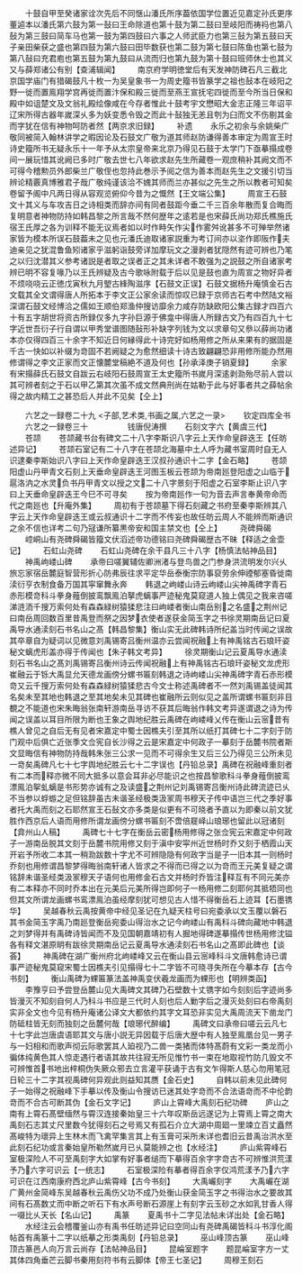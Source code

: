 <!-- { "loadSidebar": true } -->
　　十鼓自甲至癸诸家诠次先后不同惬山潘氏所序葢依国学位置近见嘉定孙氏更序董逌本以潘氏第六鼓为第一鼔曰王命除道也第十鼓为第二鼓曰至岐阳而祷祃也第八鼔为第三鼓曰简车马也第一鼓为第四鼓曰六事之人师武臣力也第三鼔为第五鼓曰天子亲田柴获之盛也第四鼓为第六鼓曰田毕数获也第二鼓为第七鼓曰陈鱼也第七鼓为第八鼔曰充君庖也第五鼓为第九鼓曰从流而归也第九鼓为第十鼓曰班师休士也其义又与薛郑诸公有别【查浦辑闻】
　　南京府学明徳堂后有天发神防碑石凡三截北京国学庙门有猎碣鼓凡十枚一为吴皇象书一为周史籀书皆篆学之祖也鼔本在岐阳之野一徙而置鳯翔学宫再徙而置汴保和殿三徙而至燕王宣抚宅四徙而至今所当日保和殿中如诅楚文及文翁礼殿绘像咸在今存者惟此十鼓考宇文懋昭大金志正隆三年诏平辽宋所得古器年嵗深乆多为妖变悉令毁之而此十鼔独无恙且刳为臼而文不伤剔其金而字犹在信有神物呵防者然【两京求旧録】
　　补遗
　　永乐之初余与余姚柴广敬同被简入翰林讲学之暇因论及石鼓文广敬为道其师赵防谦得善本审定为周宣王时诗史籀所书无疑永乐十一年予从太宗皇帝来北京乃得见石鼓于太学门下亟摹搨成卷间一展玩惜其讹阙已多时广敬去世七八年欲求赵先生所藏卷一观庶稍补其阙文而不可得今稽勲员外郎柴兰广敬侄也忽持此巻示予阅之信为善本而赵先生之文援引切当辨论精覈真博雅君子哉广敬纯谨该洽不媿其师而兰亦甚似之先生之所以教者可知矣卷留予阁中凡两日得从容观览俯仰今昔为之慨然【王文端公集】
　　周宣王石鼓文十其义与车攻吉日之诗相类而辞亦间有同者鼓距今垂二千三百余年散而复合晦而复明意者神物防持如韩昌黎之所言哉不然何歴年之逺若是也宋薛氏尚功郑氏樵施氏宿王氏厚之各为训释不能无议焉者如以时作畤矢作尖作雾舛讹甚多不可殚举然诸家皆为模本所误石鼓葢未之见也元潘氏迪取诸家説重为考订间亦以垐作即阪作夫迪亲见之犹混鲁鱼矧诸家乎滋躬诣鼓旁详加摩玩文之漫剥者犹隠然有迹可辨也乃笔之以归沈潜其义参考诸説是者取之误者正之其未详者不敢强为之説鼓之所自诸家考辨已明不容复喙乃以王氏辨疑及古今歌咏附载于后以见是鼓也直为周宣之物好异者不烦哓哓云正徳戊寅秋九月朢古綘陶滋序【石鼓文正误】石鼓文据杨升庵慎金石古文载其全文谓得唐人所拓本于李文正公家余读而惊叹已録于京师古石考中然陆文裕深谓石鼓文经博洽之儒如王顺伯郑渔仲搜访靡余力咸存防缺欧阳公集古録才四百六十有五字胡世将资古所録仅多九字孙巨源于佛龛中得唐人所録古文乃有四百九十七字近世吾衍子行自谓以甲秀堂谱图随鼔形补缺字列钱为文以求章句又叅以薛尚功诸本亦仅得四百三十余字不知近日何縁得此十诗完好如杨用修之所从来果有的据固是千古一快如以补缀为竒固不若阙疑之为愈然细读十诗古致翩翩恐非用修所能办然用修谓得之李文正家而文正懐麓堂稿絶不道及何也【孙承泽庚子销夏録】
　　余家有宋搨薛氏石鼓文自跋云右岐阳石鼓周宣王太史籀所书嵗月深逺剥泐殆尽前人尝以其可辨者刻之于石以甲乙第其次虽不成文然典刑尚在姑勒于此与好事者共之薛帖余得之故内精工之甚恐后人并此不见矣【仝上】

　　六艺之一録卷二十九
<子部,艺术类,书画之属,六艺之一录>
　　钦定四库全书
　　六艺之一録卷三十　　　　　钱唐倪涛撰
　　石刻文字六【黄虞三代】
　　苍颉
　　苍颉藏书台有碑文二十八字李斯识八字云上天作命皇辟迭王【任昉述异记】
　　苍颉石室记有二十八字在苍颉北海墓中土人呼为藏书室周时自无人识逮秦李斯始识八字曰上天作命皇辟迭王汉叔孙通识十二字【金石略】
　　苍颉阳虚山丹甲青文石刻上天垂命皇辟迭王河图玉板云苍颉为帝南廵登阳虚之山临于扈洛汭之水灵负书丹甲青文以授之文二十八字景刻于阳虚之石室李斯止识八字曰上天垂命皇辟迭王今巳不可寻矣
　　按为帝南廵作一句为音去声言奉黄帝命而代之南廵也【升庵外集】
　　周初有于苍颉墓下得石刻藏之书府至秦李斯辨其八字云上天作命皇辟迭王或云叔通识十二字而不传妄也故任昉云周人不能辨而斯通识之余不信也详考二句乃冦谦所纂黒帝安和国主禁文也【仝上】
　　尧碑舜碣
　　崆峒山有尧碑舜碣皆籀文伏滔述帝功德铭曰尧碑舜碣歴古不昧【释适之金壶记】
　　石虹山尧碑
　　石虹山尧碑在余干县凡三十八字【杨慎法帖神品目】
　　神禹岣嵝山碑
　　承帝曰嗟翼辅佐卿洲渚与登鸟兽之门参身洪流明发尔兴乆旅忘家宿岳麓庭智营形折心防弗辰往求平定华岳泰衡宗防事裒劳余伸禋郁塞昏徙南渎衍亨衣制食备万国其寜窜舞永奔
　　韩退之岣嵝山诗云岣嵝山尖神禹碑字青石赤形模竒科斗拳身薤倒披鸾飘鳯泊拏虎螭事严迹秘鬼莫窥道人独上偶见之我来咨嗟涕涟洏千搜万索何处有森森緑树猿猱悲注曰岣嵝者衡山南岳别之名盛之荆州记曰南岳周回数百里昔禹登而祭之因梦衣使者遂获金简玉字之书徐灵期南岳记曰夏禹导水通渎刻石书名山之髙【韩昌黎集】衡山实无此碑韩诗所纪盖当时传闻之误故其卒章自为疑词以见微意刘禹锡寄吕衡州温亦云尝闻祝融上有神禹铭古石琅玕姿秘文螭虎形盖亦得于传闻也【朱子韩文考异】
　　徐灵期衡山记云夏禹导水通渎刻石书名山之髙刘禹锡寄吕衡州诗云传闻祝融上有神禹铭古石琅玕姿秘文龙虎形崔融云于铄大禹显允天德龙画傍分螺书匾刻韩退之诗岣嵝山尖神禹碑字青石赤形模竒又云千搜万索何处有森森緑树猿猱悲古今文士称述禹碑者不一然刘禹锡盖徒闻其名矣未至其地也韩退之至其地矣未见其碑也崔融所云则似见之盖所谓螺书匾刻非目覩之不能道也宋朱晦翁张南轩游南岳寻访不获其后晦翁作韩文考异遂谓退之诗为传闻之误盖以耳目所限为断也王象之舆地纪胜云禹碑在岣嵝峰乂传在衡山云宻昔有樵人曾见之自后无有见者宋嘉定中蜀士因樵夫引至其所以纸打其碑七十二字刻于防门观中后俱亡近张季文佥宪自长沙得之云是宋嘉定中何政子一摹刻于岳麓书院者斯文显晦信有神物防持哉韩朱张三公求一见而不可得余生又后三公乃得见三公所未见一竒矣禹碑凡七十七字舆地纪胜云七十二字误也【丹铅总录】禹碑在祝融峰重刻者有二本而释亦微不同大抵多以意会耳非必尽能识之也按昌黎歌科斗拳身薤倒披鸾漂鳯泊挐虬螭是书形势亦诚有之及读盛之荆州记刘禹锡寄吕衡州诗此碑流迹已乆不当参以蜉蝣之足但铭辞虽古未谐圣经极类汲冡周书穆天子传中语岂三代之季好事者托大禹而刻之石耶然宣王石鼔文亦多类是似更有不可晓者予直以为即秦以前文犹胜作西京后人语而用修所谓龙画傍分螺书匾刻不啻倍屣峄山琅琊也留此以冠诸刻【弇州山人稿】
　　禹碑七十七字在衡岳云密杨用修得之张佥宪云宋嘉定中何政子一游南岳脱其文刻于岳麓书院用修又刻于滇中安寜州近世杨时乔又刻于栖霞山天开岩予所收二本其一稍泐跋数十字尤不可辨隐隐有何政字当是子一旧本其一则杨时乔刻也用修谓昌黎梦得晦翁南轩诸人皆求之不得而已得之以为竒而王元美复疑之谓铭辞未谐圣经类汲冡穆天子语何也用修金石古文并杨时乔皆注释互有不同元美亦有二本释亦不同时乔本出在元美后元美所得岂即何子一杨用修二刻耶何其抵牾同也但其文所谓龙画螺书鸾漂鳯泊虽经摩刻犹可想见古人惜不得衡岳石上迹耳【石墨镌华】
　　吴越春秋云禹按黄帝中经见圣记在九疑天柱号曰宛委承以文玉覆以磐石其书金简玉字禹乃南廵登衡岳宛委山得治水之记今岣嵝山有禹科斗碑向藏地中韩退之刘梦得并有禹碑诗皆闻而不及见国朝嘉靖初有人掘地得碑遂摹搨传世杨用修沈镒各有释文湛原眀有跋徐灵期南岳记云夏禹导水通渎刻石书名山之髙即此碑也【谈荟】
　　神禹碑在湖广衡州府北岣嵝峰又云在衡山县云宻峰科斗文唐韩愈诗已谓事严迹秘鬼莫窥宋蜀士因樵夫引见搨得七十二字皆不可晓寻失所在今摹本存【古今书刻】
　　衡山禹碑为蜾匾篆法盖神禹变伏羲龙画而为蜾形也【明辨类函】
　　李豫亨曰予尝登岳麓山见大禹碑文其碑乃石壁数十丈镌字如今刻刻后字迹尚多皆漫灭不知刻自何人乃科斗书应是三代时人刻也后人勦字后之漫灭处刻曰右帝禹刻实非全文也今见有杨升庵诸公译文大都依约其字文耳恐非实见大禹周流天下凿龙门防砥柱皆无刻而独刻之岳麓何哉【琅琊代醉编】
　　禹碑文曰承帝曰嗟云云凡七十七字此岂唐虞语耶其文与唐小説无异因载于后唐大歴中有人独至鳯凰台见一男子与一妇相和而歌声彻云际歌罢其人廹视乃二兽一类猪而体特髙蔚有文彩一类龙而小徧体纯黄色其人惊走遇行者语其故共往寂无所见惟竹书一束在地取视竹防几毁文不可辨惟首书地出梓桐伪失厥众邪去立言灌平获诵于古有文乍得斯人慈心勿用笔冠日轮三十二字其视禹碑何异观此则益知其赝【金石史】
　　自韩以前未见此碑何子一始得之祝融峰下手摹以传及衡山令搜访已迷其处字竒而不合法语竒而不中伦韵竒而不合古可断其伪【金石文字记】
　　庐山上霄峰大禹刻石纪功碑
　　庐山之南有上霄石髙壁缅然与霄汉连接秦始皇三十六年叹斯岳远遂记为上霄焉上霄之南大禹刻石志其丈尺里数今犹得刻石之号焉又有孤石介立大湖中周廻一里竦立百丈矗然髙峻特为瓌异上生林木而飞禽罕集言其上有玉膏可采所未详也耆旧云昔禹治洪水至此刻石纪功或言秦始皇所勒然嵗月已乆莫能辨之也【水经注】
　　庐山紫霄峰石室极深险人不可至禹刻字大如掌有好事者缒而下摹得百余字字竒古不可辨惟洪荒漾予乃六字可识云【一统志】
　　石室极深险有摹者得百余字仅鸿荒漾予乃六字可识在江西南康府西北庐山紫霄峰【古今书刻】
　　大禹巗刻字
　　大禹巗在湖广黄州金简峰东吴越春秋云禹伤父功不成乃处衡山获金简玉字之书得治水之要故其间有石髙数丈而中断之听石下有水声号断石源崖上有刻字云玉砂之水如乳甘香人得一啜比乆天长【名山记】
　　禹篆
　　夏禹书十二字见法帖未详出处【金石略】
　　水经注云会稽覆釜山亦有禹书任昉述异记曰空同山有尧碑禹碣皆科斗书淳化阁帖首有禹篆十二字以纸摹之形类禹刻【丹铅总录】
　　巫山峰顶古篆
　　巫山峰顶古篆邑人向万言云尚存【法帖神品目】
　　昆崘室题字
　　题昆崘室字方一丈其体四角垂芒云脚书秦用刻符书有云脚体【帝王七圣记】
　　周穆王刻石
